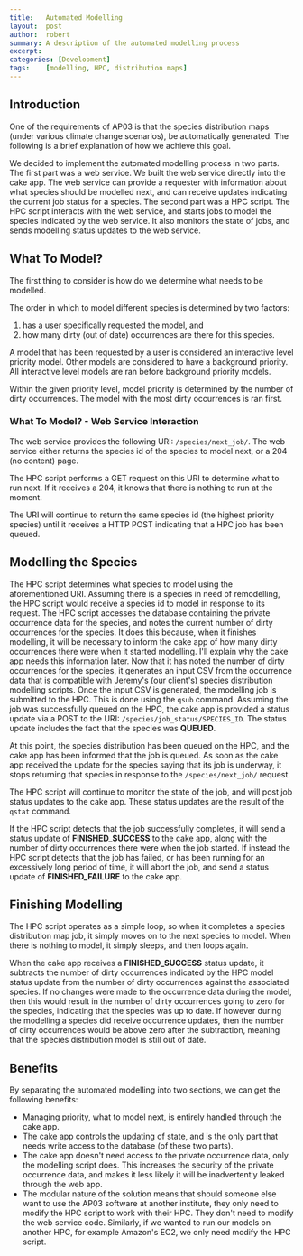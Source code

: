 ```yaml
---
title:   Automated Modelling
layout:  post
author:  robert
summary: A description of the automated modelling process
excerpt:
categories: [Development]
tags:    [modelling, HPC, distribution maps]
---
```


## Introduction

One of the requirements of AP03 is that the species distribution maps (under
various climate change scenarios), be automatically generated. The following is
a brief explanation of how we achieve this goal.

We decided to implement the automated modelling process in two parts. The
first part was a web service. We built the web service directly into the cake
app. The web service can provide a requester with information about what species
should be modelled next, and can receive updates indicating the current job
status for a species.
The second part was a HPC script. The HPC script interacts with the web service,
and starts jobs to model the species indicated by the web service. It also
monitors the state of jobs, and sends modelling status updates to the web
service.

## What To Model?


The first thing to consider is how do we determine what needs to be modelled.

The order in which to model different species is determined by two factors:

1. has a user specifically requested the model, and
2. how many dirty (out of date) occurrences are there for this species.

A model that has been requested by a user is considered an interactive level
priority model. Other models are considered to have a background priority. All
interactive level models are ran before background priority models.

Within the given priority level, model priority is determined by the number of
dirty occurrences. The model with the most dirty occurrences is ran first.

### What To Model? - Web Service Interaction


The web service provides the following URI: <code>/species/next_job/</code>.
The web service either returns the species id of the species to model next,
or a 204 (no content) page.

The HPC script performs a GET request on this URI to determine what to run next.
If it receives a 204, it knows that there is nothing to run at the moment.

The URI will continue to return the same species id (the highest priority species)
until it receives a HTTP POST indicating that a HPC job has been queued.

## Modelling the Species

The HPC script determines what species to model using the aforementioned URI.
Assuming there is a species in need of remodelling, the HPC script would
receive a species id to model in response to its request. The HPC script
accesses the database containing the private occurrence data for the species, and notes the
current number of dirty occurrences for the species. It does this because, when it finishes modelling,
it will be necessary to inform the cake app of how many dirty occurrences there 
were when it started modelling. I'll explain why the cake app needs this 
information later. Now that it has noted the number of dirty occurrences for the
species, it generates an input CSV from the occurrence data that is compatible
with Jeremy's (our client's) species distribution modelling scripts. Once
the input CSV is generated, the modelling job is submitted to the HPC. This is
done using the <code>qsub</code> command.
Assuming the job was successfully queued on the HPC, the cake app is provided
a status update via a POST to the URI: <code>/species/job_status/SPECIES_ID</code>.
The status update includes the fact that the species was **QUEUED**.

At this point, the species distribution has been queued on the HPC, and the
cake app has been informed that the job is queued. As soon as the cake app
received the update for the species saying that its job is underway, it stops
returning that species in response to the <code>/species/next_job/</code> request.

The HPC script will continue to monitor the state of the job, and will
post job status updates to the cake app. These status updates are the result
of the <code>qstat</code> command.

If the HPC script detects that the job successfully completes, it will send a status
update of **FINISHED_SUCCESS** to the cake app, along with the number of
dirty occurrences there were when the job started. If instead the HPC script detects 
that the job has failed, or has been running for an excessively long period of 
time, it will abort the job, and send a status update of **FINISHED_FAILURE** 
to the cake app.

## Finishing Modelling

The HPC script operates as a simple loop, so when it completes a species 
distribution map job, it simply moves on to the next species to model. When there 
is nothing to model, it simply sleeps, and then loops again.

When the cake app receives a **FINISHED_SUCCESS** status update, it subtracts
the number of dirty occurrences indicated by the HPC model status update from the
number of dirty occurrences against the associated species. If no changes were
made to the occurrence data during the model, then this would result in the
number of dirty occurrences going to zero for the species, indicating that the 
species was up to date. If however during the modelling
a species did receive occurrence updates, then the number of dirty occurrences
would be above zero after the subtraction, meaning that the species distribution 
model is still out of date.

## Benefits

By separating the automated modelling into two sections, we can get the 
following benefits:

* Managing priority, what to model next, is entirely handled through the cake
app.
* The cake app controls the updating of state, and is the only part that needs
write access to the database (of these two parts).
* The cake app doesn't need access to the private occurrence data, only the
modelling script does. This increases the security of the private occurrence data,
and makes it less likely it will be inadvertently leaked through the web app.
* The modular nature of the solution means that should someone else
want to use the AP03 software at another institute, they only need to modify 
the HPC script to work with their HPC. They don't need to modify the web
service code. Similarly, if we wanted to run our models on another HPC, for example
Amazon's EC2, we only need modify the HPC script.

